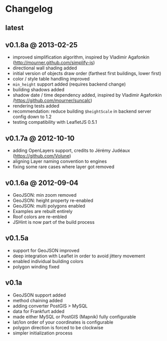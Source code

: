 # Changelog

## latest


## v0.1.8a @ 2013-02-25

- improved simplification algorithm, inspired by Vladimir Agafonkin (http://mourner.github.com/simplify-js)
- directional wall shading added
- initial version of objects draw order (farthest first buildings, lower first)
- color / style table handling improved
- `min_height` support added (requires backend change)
- building shadows added
- shadow date / time dependency added, inspired by Vladimir Agafonkin /https://github.com/mourner/suncalc)
- rendering tests added
- recommendation: reduce building `$heightScale` in backend server config down to 1.2
- testing compatibility with LeafletJS 0.5.1


## v0.1.7a @ 2012-10-10

- adding OpenLayers support, credits to Jérémy Judéaux (https://github.com/Volune)
- aligning Layer naming convention to engines
- fixing some rare cases where layer got removed


## v0.1.6a @ 2012-09-04

- GeoJSON: min zoom removed
- GeoJSON: height property re-enabled
- GeoJSON: multi polygons enabled
- Examples are rebuilt entirely
- Roof colors are re-enbled
- JSHint is now part of the build process


## v0.1.5a

- support for GeoJSON improved
- deep integration with Leaflet in order to avoid jittery movement
- enabled individual building colors
- polygon winding fixed


## v0.1a

- GeoJSON support added
- method chaining added
- adding converter PostGIS > MySQL
- data for Frankfurt added
- made either MySQL or PostGIS (Mapnik) fully configurable
- lat/lon order of your coordinates is configurable
- polygon direction is forced to be clockwise
- simpler initialization process
